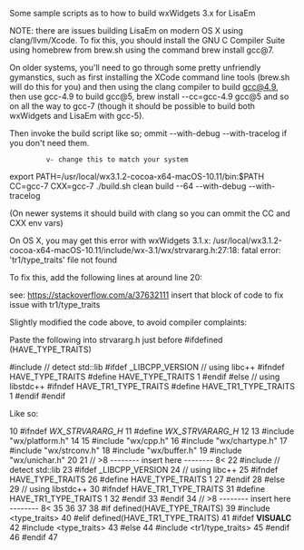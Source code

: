 Some sample scripts as to how to build wxWidgets 3.x for LisaEm

NOTE: there are issues building LisaEm on modern OS X using clang/llvm/Xcode.
To fix this, you should install the GNU C Compiler Suite using homebrew from
brew.sh using the command brew install gcc@7.

On older systems, you'll need to go through some pretty unfriendly gymanstics,
such as first installing the XCode command line tools (brew.sh will do this for you)
and then using the clang compiler to build gcc@4.9, then use gcc-4.9 to build gcc@5,
brew install --cc=gcc-4.9 gcc@5 
and so on all the way to gcc-7 (though it should be possible to build both wxWidgets
and LisaEm with gcc-5).

Then invoke the build script like so; ommit --with-debug --with-tracelog if you don't
need them.

             v- change this to match your system
export PATH=/usr/local/wx3.1.2-cocoa-x64-macOS-10.11/bin:$PATH
CC=gcc-7 CXX=gcc-7 ./build.sh clean build --64 --with-debug --with-tracelog

(On newer systems it should build with clang so you can ommit the CC and CXX env vars)

On OS X, you may get this error with wxWidgets 3.1.x:
/usr/local/wx3.1.2-cocoa-x64-macOS-10.11/include/wx-3.1/wx/strvararg.h:27:18: fatal error: 'tr1/type_traits' file not found

To fix this, add the following lines at around line 20:

see: https://stackoverflow.com/a/37632111
insert that block of code to fix issue with tr1/type_traits

Slightly modified the code above, to avoid compiler complaints:

Paste the following into strvararg.h just before #ifdefined (HAVE_TYPE_TRAITS)

#include <ciso646>  // detect std::lib
#ifdef _LIBCPP_VERSION
// using libc++
#ifndef HAVE_TYPE_TRAITS
#define HAVE_TYPE_TRAITS 1
#endif
#else
// using libstdc++
#ifndef HAVE_TR1_TYPE_TRAITS
#define HAVE_TR1_TYPE_TRAITS 1
#endif
#endif


Like so:

  10 #ifndef _WX_STRVARARG_H_
  11 #define _WX_STRVARARG_H_
  12 
  13 #include "wx/platform.h"
  14 
  15 #include "wx/cpp.h"
  16 #include "wx/chartype.h"
  17 #include "wx/strconv.h"
  18 #include "wx/buffer.h"
  19 #include "wx/unichar.h"
  20 
  21 // >8 -------- insert here -------- 8<
  22 #include <ciso646>  // detect std::lib
  23 #ifdef _LIBCPP_VERSION
  24 // using libc++
  25 #ifndef HAVE_TYPE_TRAITS
  26 #define HAVE_TYPE_TRAITS 1
  27 #endif
  28 #else
  29 // using libstdc++
  30 #ifndef HAVE_TR1_TYPE_TRAITS
  31 #define HAVE_TR1_TYPE_TRAITS 1
  32 #endif
  33 #endif
  34 // >8 -------- insert here -------- 8<
  35 
  36 
  37 
  38 #if defined(HAVE_TYPE_TRAITS)
  39     #include <type_traits>
  40 #elif defined(HAVE_TR1_TYPE_TRAITS)
  41     #ifdef __VISUALC__
  42         #include <type_traits>
  43     #else
  44         #include <tr1/type_traits>
  45     #endif
  46 #endif
  47 

